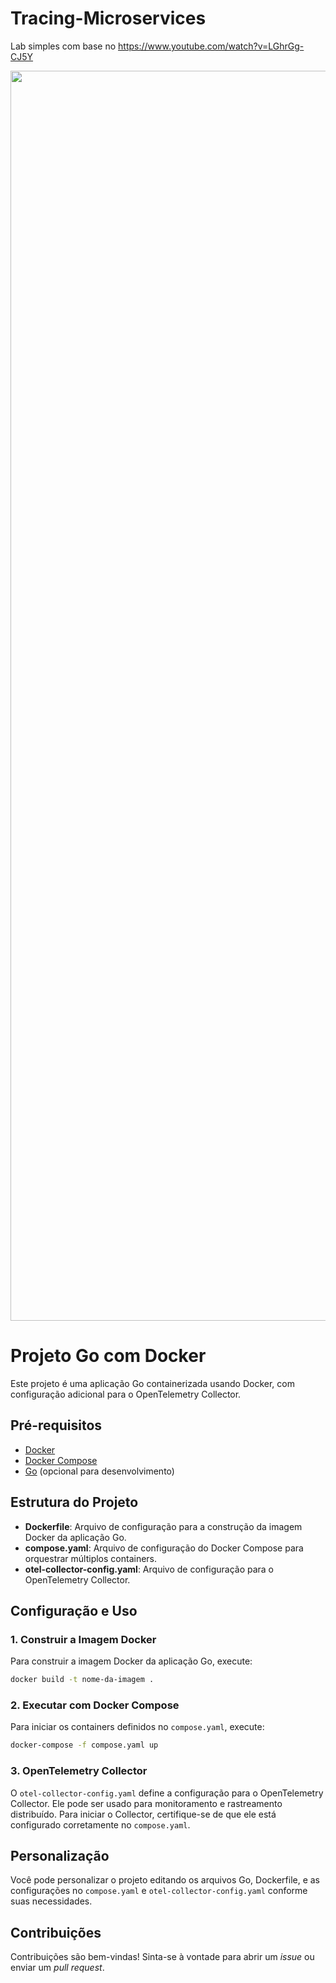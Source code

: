# Tracing-Microservices
Lab simples com base no https://www.youtube.com/watch?v=LGhrGg-CJ5Y

<img src="https://drive.google.com/uc?export=view&id=1qZ6xzPhMtu9rLnuDCd3pWmxfm3Gc3JLM" width="2000">

# Projeto Go com Docker

Este projeto é uma aplicação Go containerizada usando Docker, com configuração adicional para o OpenTelemetry Collector.

## Pré-requisitos

- [Docker](https://www.docker.com/)
- [Docker Compose](https://docs.docker.com/compose/)
- [Go](https://golang.org/) (opcional para desenvolvimento)

## Estrutura do Projeto

- **Dockerfile**: Arquivo de configuração para a construção da imagem Docker da aplicação Go.
- **compose.yaml**: Arquivo de configuração do Docker Compose para orquestrar múltiplos containers.
- **otel-collector-config.yaml**: Arquivo de configuração para o OpenTelemetry Collector.

## Configuração e Uso

### 1. Construir a Imagem Docker

Para construir a imagem Docker da aplicação Go, execute:

```bash
docker build -t nome-da-imagem .
```

### 2. Executar com Docker Compose

Para iniciar os containers definidos no `compose.yaml`, execute:

```bash
docker-compose -f compose.yaml up
```

### 3. OpenTelemetry Collector

O `otel-collector-config.yaml` define a configuração para o OpenTelemetry Collector. Ele pode ser usado para monitoramento e rastreamento distribuído. Para iniciar o Collector, certifique-se de que ele está configurado corretamente no `compose.yaml`.

## Personalização

Você pode personalizar o projeto editando os arquivos Go, Dockerfile, e as configurações no `compose.yaml` e `otel-collector-config.yaml` conforme suas necessidades.

## Contribuições

Contribuições são bem-vindas! Sinta-se à vontade para abrir um *issue* ou enviar um *pull request*.
